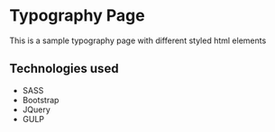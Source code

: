# Typography Page

This is a sample typography page with different styled html elements

## Technologies used
  - SASS
  - Bootstrap
  - JQuery
  - GULP

